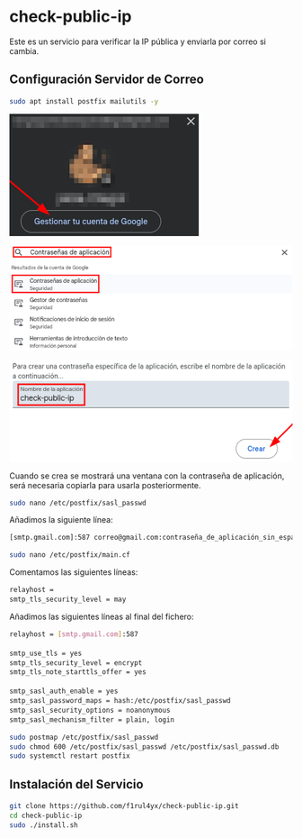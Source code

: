 # check-public-ip

Este es un servicio para verificar la IP pública y enviarla por correo si cambia.

## Configuración Servidor de Correo

```bash
sudo apt install postfix mailutils -y
```

![](img/2025-10-24_17-07.png)

![](img/2025-10-24_17-10.png)

![](img/2025-10-24_17-13.png)

Cuando se crea se mostrará una ventana con la contraseña de aplicación, será necesaria copiarla para usarla posteriormente.

```bash
sudo nano /etc/postfix/sasl_passwd
```

Añadimos la siguiente línea:

```bash
[smtp.gmail.com]:587 correo@gmail.com:contraseña_de_aplicación_sin_espacios
```

```bash
sudo nano /etc/postfix/main.cf
```

Comentamos las siguientes líneas:

```bash
relayhost =
smtp_tls_security_level = may
```

Añadimos las siguientes líneas al final del fichero:

```bash
relayhost = [smtp.gmail.com]:587

smtp_use_tls = yes
smtp_tls_security_level = encrypt
smtp_tls_note_starttls_offer = yes

smtp_sasl_auth_enable = yes
smtp_sasl_password_maps = hash:/etc/postfix/sasl_passwd
smtp_sasl_security_options = noanonymous
smtp_sasl_mechanism_filter = plain, login
```

```bash
sudo postmap /etc/postfix/sasl_passwd
sudo chmod 600 /etc/postfix/sasl_passwd /etc/postfix/sasl_passwd.db
sudo systemctl restart postfix
```

## Instalación del Servicio

```bash
git clone https://github.com/f1rul4yx/check-public-ip.git
cd check-public-ip
sudo ./install.sh
```
